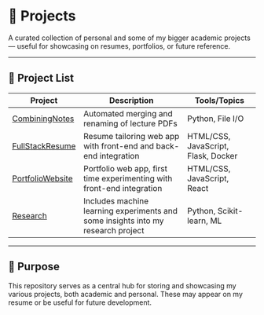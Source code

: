 # 📁 Projects

A curated collection of personal and some of my bigger academic projects — useful for showcasing on resumes, portfolios, or future reference.

---

## 📘 Project List

| Project | Description | Tools/Topics |
|---------|-------------|--------------|
| [CombiningNotes](./CombiningNotes) | Automated merging and renaming of lecture PDFs | Python, File I/O |
| [FullStackResume](./FullStackResume) | Resume tailoring web app with front-end and back-end integration | HTML/CSS, JavaScript, Flask, Docker |
| [PortfolioWebsite](./PortfolioWebsite) | Portfolio web app, first time experimenting with front-end integration | HTML/CSS, JavaScript, React |
| [Research](./Research) | Includes machine learning experiments and some insights into my research project | Python, Scikit-learn, ML |

---

## 📌 Purpose

This repository serves as a central hub for storing and showcasing my various projects, both academic and personal. These may appear on my resume or be useful for future development.

